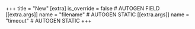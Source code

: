 +++
title = "New"
[extra]
is_override = false # AUTOGEN FIELD
[[extra.args]]
name = "filename" # AUTOGEN STATIC
[[extra.args]]
name = "timeout" # AUTOGEN STATIC
+++